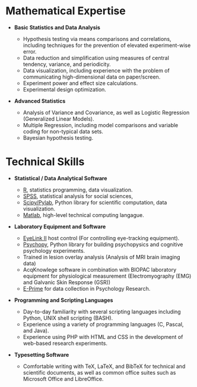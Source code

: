 Mathematical Expertise
======================

* **Basic Statistics and Data Analysis**
    + Hypothesis testing via means comparisons and correlations, including techniques for the prevention of elevated experiment-wise error.
    + Data reduction and simplification using measures of central tendency, variance, and periodicity.
    + Data visualization, including experience with the problem of communicating high-dimensional data on paper/screen.
    + Experiment power and effect size calculations.
    + Experimental design optimization.

* **Advanced Statistics**
    + Analysis of Variance and Covariance, as well as Logistic Regression (Generalized Linear Models).
    + Multiple Regression, including model comparisons and variable coding for non-typical data sets.
    + Bayesian hypothesis testing.

Technical Skills
================

* **Statistical / Data Analytical Software**
    + [R](http://www.r-project.org/), statistics programming, data visualization.
    + [SPSS](http://www.spss.com/), statistical analysis for social sciences,
    + [Scipy/Pylab](http://www.scipy.org/), Python library for
	scientific computation, data visualization.
    + [Matlab](https://www.mathworks.com/products/matlab/),
	high-level technical computing langague.

* **Laboratory Equipment and Software**
    + [EyeLink II](www.sr-research.com) host control (For controlling eye-tracking equipment).
    + [Psychopy](http://www.psychopy.org/), Python library for building psychopysics and cognitive psychology experiments.
    + Trained in lesion overlay analysis (Analysis of MRI brain imaging data)
    + AcqKnowlege software in combination with BIOPAC laboratory equipment for physiological measurement (Electromyography (EMG) and Galvanic Skin Response (GSR))
    + [E-Prime](http://www.pstnet.com/products/e-prime/) for data collection in Psychology Research.

* **Programming and Scripting Languages**
    + Day-to-day familiarity with several scripting languages
	including Python, UNIX shell scripting (BASH).
    + Experience using a variety of programming languages (C,
	Pascal, and Java).
    + Experience using PHP with HTML and CSS in the development of web-based research experiments.

* **Typesetting Software**
    + Comfortable writing with TeX, LaTeX, and BibTeX for
	technical and scientific documents, as well as common
	office suites such as Microsoft Office and LibreOffice.

